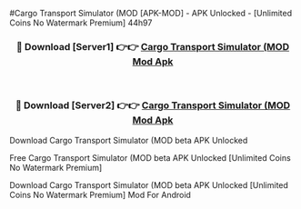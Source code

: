 #Cargo Transport Simulator (MOD [APK-MOD] - APK Unlocked - [Unlimited Coins No Watermark Premium] 44h97



<div align="center">

<h3>🔴 Download [Server1] 👉👉 <a href="https://momento.my/?title=Cargo_Transport_Simulator_(MOD">Cargo Transport Simulator (MOD Mod Apk</a></h3><br>

<h3>🔴 Download [Server2] 👉👉 <a href="https://momento.my/?title=Cargo_Transport_Simulator_(MOD">Cargo Transport Simulator (MOD Mod Apk</a></h3>
</div>



Download Cargo Transport Simulator (MOD beta APK Unlocked

Free Cargo Transport Simulator (MOD beta APK Unlocked [Unlimited Coins No Watermark Premium]

Download Cargo Transport Simulator (MOD beta APK Unlocked [Unlimited Coins No Watermark Premium] Mod For Android
